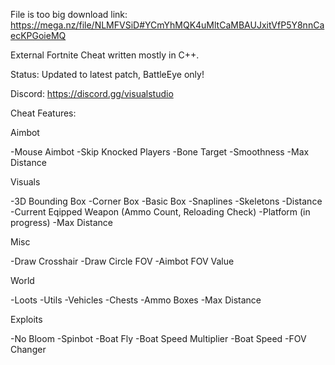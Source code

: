 File is too big download link: https://mega.nz/file/NLMFVSiD#YCmYhMQK4uMltCaMBAUJxitVfP5Y8nnCaecKPGoieMQ

External Fortnite Cheat written mostly in C++.

Status: Updated to latest patch, BattleEye only!

Discord: https://discord.gg/visualstudio

Cheat Features:

Aimbot

-Mouse Aimbot
-Skip Knocked Players
-Bone Target
-Smoothness
-Max Distance

Visuals

-3D Bounding Box
-Corner Box
-Basic Box
-Snaplines
-Skeletons
-Distance
-Current Eqipped Weapon (Ammo Count, Reloading Check)
-Platform (in progress)
-Max Distance

Misc

-Draw Crosshair
-Draw Circle FOV
-Aimbot FOV Value

World

-Loots
-Utils
-Vehicles
-Chests
-Ammo Boxes
-Max Distance

Exploits

-No Bloom
-Spinbot
-Boat Fly
-Boat Speed Multiplier
-Boat Speed
-FOV Changer
